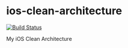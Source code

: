 # ios-clean-architecture
[![Build Status](https://travis-ci.org/mlsuho/ios-clean-architecture.svg?branch=master)](https://travis-ci.org/mlsuho/ios-clean-architecture)

My iOS Clean Architecture
